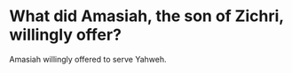 # What did Amasiah, the son of Zichri, willingly offer?

Amasiah willingly offered to serve Yahweh.
